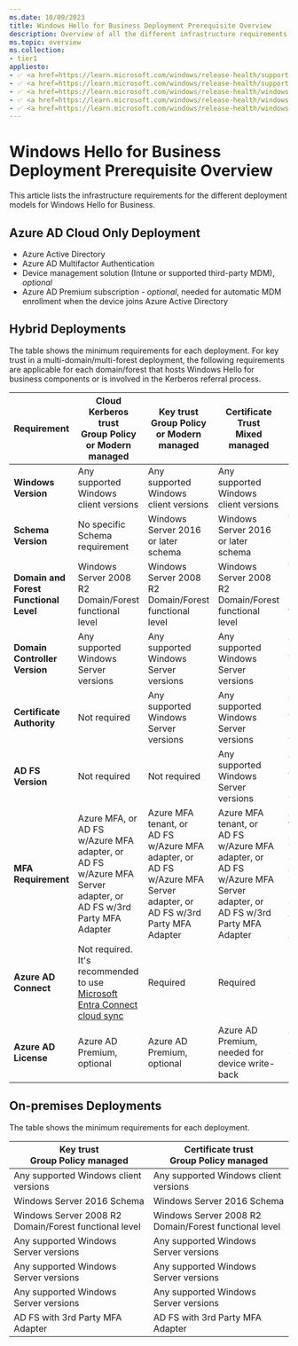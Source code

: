 ```yaml
---
ms.date: 10/09/2023
title: Windows Hello for Business Deployment Prerequisite Overview
description: Overview of all the different infrastructure requirements for Windows Hello for Business deployment models
ms.topic: overview
ms.collection:
- tier1
appliesto: 
- ✅ <a href=https://learn.microsoft.com/windows/release-health/supported-versions-windows-client target=_blank>Windows 11</a>
- ✅ <a href=https://learn.microsoft.com/windows/release-health/supported-versions-windows-client target=_blank>Windows 10</a>
- ✅ <a href=https://learn.microsoft.com/windows/release-health/windows-server-release-info target=_blank>Windows Server 2022</a>
- ✅ <a href=https://learn.microsoft.com/windows/release-health/windows-server-release-info target=_blank>Windows Server 2019</a>
- ✅ <a href=https://learn.microsoft.com/windows/release-health/windows-server-release-info target=_blank>Windows Server 2016</a>
---
```


# Windows Hello for Business Deployment Prerequisite Overview

This article lists the infrastructure requirements for the different deployment models for Windows Hello for Business.

## Azure AD Cloud Only Deployment

- Azure Active Directory
- Azure AD Multifactor Authentication
- Device management solution (Intune or supported third-party MDM), *optional*
- Azure AD Premium subscription - *optional*, needed for automatic MDM enrollment when the device joins Azure Active Directory

## Hybrid Deployments

The table shows the minimum requirements for each deployment. For key trust in a multi-domain/multi-forest deployment, the following requirements are applicable for each domain/forest that hosts Windows Hello for business components or is involved in the Kerberos referral process.

| Requirement | Cloud Kerberos trust<br/>Group Policy or Modern managed | Key trust<br/>Group Policy or Modern managed | Certificate Trust<br/>Mixed managed | Certificate Trust<br/>Modern managed | 
| --- | --- | --- | --- | --- |
| **Windows Version** | Any supported Windows client versions| Any supported Windows client versions | Any supported Windows client versions |
| **Schema Version** | No specific Schema requirement | Windows Server 2016 or later schema | Windows Server 2016 or later schema | Windows Server 2016 or later schema |
| **Domain and Forest Functional Level** | Windows Server 2008 R2 Domain/Forest functional level | Windows Server 2008 R2 Domain/Forest functional level | Windows Server 2008 R2 Domain/Forest functional level |Windows Server 2008 R2 Domain/Forest functional level |
| **Domain Controller Version** | Any supported Windows Server versions | Any supported Windows Server versions | Any supported Windows Server versions | Any supported Windows Server versions  |
| **Certificate Authority**| Not required |Any supported Windows Server versions | Any supported Windows Server versions | Any supported Windows Server versions |
| **AD FS Version** | Not required | Not required | Any supported Windows Server versions | Any supported Windows Server versions |
| **MFA Requirement** | Azure MFA, or<br/>AD FS w/Azure MFA adapter, or<br/>AD FS w/Azure MFA Server adapter, or<br/>AD FS w/3rd Party MFA Adapter | Azure MFA tenant, or<br/>AD FS w/Azure MFA adapter, or<br/>AD FS w/Azure MFA Server adapter, or<br/>AD FS w/3rd Party MFA Adapter | Azure MFA tenant, or<br/>AD FS w/Azure MFA adapter, or<br/>AD FS w/Azure MFA Server adapter, or<br/>AD FS w/3rd Party MFA Adapter | Azure MFA tenant, or<br/>AD FS w/Azure MFA adapter, or<br/>AD FS w/Azure MFA Server adapter, or<br/>AD FS w/3rd Party MFA Adapter |
| **Azure AD Connect** | Not required. It's recommended to use [Microsoft Entra Connect cloud sync](/azure/active-directory/hybrid/cloud-sync/what-is-cloud-sync) | Required | Required | Required |
| **Azure AD License** | Azure AD Premium, optional | Azure AD Premium, optional | Azure AD Premium, needed for device write-back | Azure AD Premium, optional. Intune license required |

## On-premises Deployments

The table shows the minimum requirements for each deployment.

| Key trust <br/> Group Policy managed | Certificate trust <br/> Group Policy managed|
| --- | --- |
|Any supported Windows client versions|Any supported Windows client versions|
| Windows Server 2016 Schema | Windows Server 2016 Schema|
| Windows Server 2008 R2 Domain/Forest functional level | Windows Server 2008 R2 Domain/Forest functional level |
| Any supported Windows Server versions  | Any supported Windows Server versions |
| Any supported Windows Server versions  | Any supported Windows Server versions  |
| Any supported Windows Server versions  | Any supported Windows Server versions  |
| AD FS with 3rd Party MFA Adapter | AD FS with 3rd Party MFA Adapter |